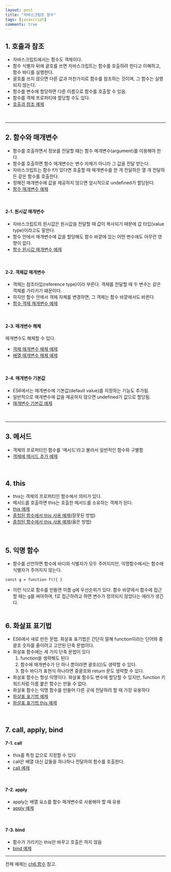```yaml
---
layout: post
title: "자바스크립트 함수"
tags: [javascript]
comments: true
---
```


## 1. 호출과 참조
- 자바스크립트에서는 함수도 객체이다.
- 함수 식별자 뒤에 괄호를 쓰면 자바스크립트는 함수를 호출하려 한다고 이해하고, 함수 바디를 실행한다.
- 괄호를 쓰지 않으면 다른 값과 마찬가지로 함수를 참조하는 것이며, 그 함수는 실행되지 않는다.
- 함수를 변수에 할당하면 다른 이름으로 함수를 호출할 수 있음.
- 함수를 객체 프로퍼티에 할당할 수도 있다.  
- [호출과 참조 예제](https://github.com/yoojh9/learning-javascript-example/blob/master/ch6/call-and-run-test.js)  
<br/><br/>

---
## 2. 함수와 매개변수
- 함수를 호출하면서 정보를 전달할 떄는 함수 매개변수(argument)를 이용해야 한다.
- 함수를 호출하면 함수 매개변수는 변수 자체가 아니라 그 값을 전달 받는다.
- 자바스크립트는 함수 f가 있다면 호출할 때 매개변수를 한 개 전달하든 열 개 전달하든 같은 함수를 호출한다.
- 정해진 매개변수에 값을 제공하지 않으면 암시적으로 undefined가 할당된다.  
- [함수 매개변수 예제](https://github.com/yoojh9/learning-javascript-example/blob/master/ch6/argument2-test.js)  
<br/>

#### 2-1. 원시값 매개변수
- 자바스크립트의 원시값은 원시값을 전달할 때 값이 복사되기 때문에 값 타입(value type)이라고도 말한다.
- 함수 안에서 매개변수에 값을 할당해도 함수 바깥에 있는 어떤 변수에도 아무런 영향이 없다.  
- [함수 원시값 매개변수 예제](https://github.com/yoojh9/learning-javascript-example/blob/master/ch6/argument-test.js)  
<br/>

#### 2-2. 객체값 매개변수
- 객체는 참조타입(reference type)이라 부른다. 객체를 전달할 때 두 변수는 같은 객체를 가리키기 떄문이다.
- 하지만 함수 안에서 객체 자체를 변경하면, 그 객체는 함수 바깥에서도 바뀐다.  
- [함수 객체 매개변수 예제](https://github.com/yoojh9/learning-javascript-example/blob/master/ch6/argument-object-test.js)  
<br/>

#### 2-3. 매개변수 해체
매개변수도 해체할 수 있다.  
- [객체 매개변수 해체 예제](https://github.com/yoojh9/learning-javascript-example/blob/master/ch6/argument-object-destructuring-test.js)  
- [배열 매개변수 해체 예제](https://github.com/yoojh9/learning-javascript-example/blob/master/ch6/argument-array-destructuring-test.js)  
<br/>

#### 2-4. 매개변수 기본값
- ES6에서는 매개변수에 기본값(default value)를 지정하는 기능도 추가됨.
- 일반적으로 매개변수에 값을 제공하지 않으면 undefined가 값으로 할당됨.
- [매개변수 기본값 예제](https://github.com/yoojh9/learning-javascript-example/blob/master/ch6/argument-default-value-test.js)  
<br/><br/>

---
## 3. 메서드
- 객체의 프로퍼티인 함수를 '메서드'라고 불러서 일반적인 함수와 구별함  
- [객체에 메서드 추가 예제](https://github.com/yoojh9/learning-javascript-example/blob/master/ch6/argument-default-value-test.js)  
<br/><br/>

## 4. this
- this는 객체의 프로퍼티인 함수에서 의미가 있다.
- 메서드를 호출하면 this는 호출한 메서드를 소유하는 객체가 된다.  
- [this 예제](https://github.com/yoojh9/learning-javascript-example/blob/master/ch6/this-test.js)  
- [중첩된 함수에서 this 사용 예제](https://github.com/yoojh9/learning-javascript-example/blob/master/ch6/nested-function-this-test.js)(잘못된 방법)  
- [중첩된 함수에서 this 사용 예제](https://github.com/yoojh9/learning-javascript-example/blob/master/ch6/nested-function-this2-test.js)(옳은 방법)  
<br/><br/>

## 5. 익명 함수
- 함수를 선언하면 함수에 바디와 식별자가 모두 주어지지만, 익명함수에서는 함수에 식별자가 주어지지 않는다.
```
const g = function f(){ }
```
- 이런 식으로 함수를 만들면 이름 g에 우선순위가 있다. 함수 바깥에서 함수에 접근할 때는 g를 써야하며, f로 접근하려고 하면 변수가 정의되지 않았다는 에러가 생긴다.
<br/><br/>

## 6. 화살표 표기법
- ES6에서 새로 만든 문법. 화살표 표기법은 간단히 말해 function이라는 단어와 중괄호 숫자를 줄이려고 고안된 단축 문법이다.
- 화살표 함수에는 세 가지 단축 문법이 있다
  1. function을 생략해도 된다
  2. 함수에 매개변수가 단 하나 뿐이라면 괄호(())도 생략할 수 있다.
  3. 함수 바디가 표현식 하나라면 중괄호와 return 문도 생략할 수 있다.
- 화살표 함수는 항상 익명이다. 화살표 함수도 변수에 할당할 수 있지만, function 키워드처럼 이름 붙은 함수는 만들 수 없다.
- 화살표 함수는 익명 함수를 만들어 다른 곳에 전달하려 할 때 가장 유용하다  
- [화살표 표기법 예제](https://github.com/yoojh9/learning-javascript-example/blob/master/ch6/arrow-notation-test.js)  
- [화살표 표기법 this 예제](https://github.com/yoojh9/learning-javascript-example/blob/master/ch6/arrow-notation2-test.js)  
<br/><br/>


## 7. call, apply, bind
#### 7-1. call
- this를 특정 값으로 지정할 수 있다
- call은 배열 대신 값들을 하나하나 전달하여 함수를 호출한다.  
- [call 예제](https://github.com/yoojh9/learning-javascript-example/blob/master/ch6/call-test.js)
<br>

#### 7-2. apply
- apply는 배열 요소를 함수 매개변수로 사용해야 할 때 유용
- [apply 예제](https://github.com/yoojh9/learning-javascript-example/blob/master/ch6/apply-test.js)  
<br>

#### 7-3. bind
- 함수가 가리키는 this만 바꾸고 호출은 하지 않음
- [bind 예제](https://github.com/yoojh9/learning-javascript-example/blob/master/ch6/bind-test.js)  

---
전체 예제는 [ch6.함수](https://github.com/yoojh9/learning-javascript-example/tree/master/ch6) 참고.